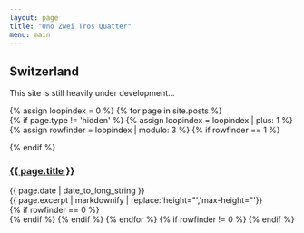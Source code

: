 ```yaml
---
layout: page
title: "Uno Zwei Tros Quatter"
menu: main
---
```


## Switzerland

This site is still heavily under development...

{% assign loopindex = 0 %}
{% for page in site.posts %}  
   {% if page.type != 'hidden' %}
   {% assign loopindex = loopindex | plus: 1 %}
   {% assign rowfinder = loopindex | modulo: 3 %}
   {% if rowfinder == 1 %}
   <div class="row">
   {% endif %}
   <div class="one-third column post">
      <h3><a href="{{ page.url }}">{{ page.title }}</a></h3>
      <time datetime="{{ page.date | date_to_xmlschema }}">{{ page.date | date_to_long_string }}</time> <br>
      {{ page.excerpt | markdownify | replace:'height="','max-height="'}}
   </div>
   {% if rowfinder == 0 %}
   </div>
   {% endif %}
{% endif %}
{% endfor %}
{% if rowfinder != 0 %}
</div>
{% endif %}
    

